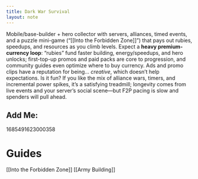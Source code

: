 ```yaml
---
title: Dark War Survival
layout: note
---
```

Mobile/base-builder + hero collector with servers, alliances, timed events, and a puzzle mini-game (“[[Into the Forbidden Zone]]”) that pays out rubies, speedups, and resources as you climb levels. Expect a **heavy premium-currency loop**: “rubies” fund faster building, energy/speedups, and hero unlocks; first-top-up promos and paid packs are core to progression, and community guides even optimize where to buy currency. Ads and promo clips have a reputation for being… _creative_, which doesn’t help expectations. Is it fun? If you like the mix of alliance wars, timers, and incremental power spikes, it’s a satisfying treadmill; longevity comes from live events and your server’s social scene—but F2P pacing is slow and spenders will pull ahead. 

## Add Me:
1685491623000358

# Guides
[[Into the Forbidden Zone]]
[[Army Building]]